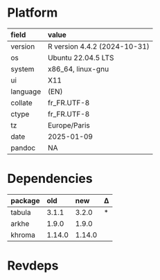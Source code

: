 # Platform

|field    |value                        |
|:--------|:----------------------------|
|version  |R version 4.4.2 (2024-10-31) |
|os       |Ubuntu 22.04.5 LTS           |
|system   |x86_64, linux-gnu            |
|ui       |X11                          |
|language |(EN)                         |
|collate  |fr_FR.UTF-8                  |
|ctype    |fr_FR.UTF-8                  |
|tz       |Europe/Paris                 |
|date     |2025-01-09                   |
|pandoc   |NA                           |

# Dependencies

|package |old    |new    |Δ  |
|:-------|:------|:------|:--|
|tabula  |3.1.1  |3.2.0  |*  |
|arkhe   |1.9.0  |1.9.0  |   |
|khroma  |1.14.0 |1.14.0 |   |

# Revdeps

